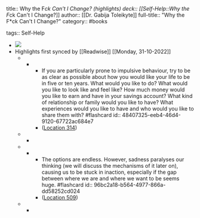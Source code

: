 title:: Why the F*ck Can't I Change? (highlights)
deck:: [[Self-Help::Why the F*ck Can't I Change?]]
author:: [[Dr. Gabija  Toleikyte]]
full-title:: "Why the F*ck Can't I Change?"
category:: #books

tags:: Self-Help

- ![](https://m.media-amazon.com/images/I/81XiEqC72+L._SY160.jpg)
- Highlights first synced by [[Readwise]] [[Monday, 31-10-2022]]
	- -
		- If you are particularly prone to impulsive behaviour, try to be as clear as possible about how you would like your life to be in five or ten years. What would you like to do? What would you like to look like and feel like? How much money would you like to earn and have in your savings account? What kind of relationship or family would you like to have? What experiences would you like to have and who would you like to share them with? #flashcard
		  id:: 48407325-eeb4-46d4-9120-67722ac684e7
		- ([Location 314](https://readwise.io/to_kindle?action=open&asin=B08J4FQ7TS&location=314))
	- -
	- -
		- The options are endless. However, sadness paralyses our thinking (we will discuss the mechanisms of it later on), causing us to be stuck in inaction, especially if the gap between where we are and where we want to be seems huge. #flashcard
		  id:: 96bc2a18-b564-4977-866a-dd58252cd024
		- ([Location 509](https://readwise.io/to_kindle?action=open&asin=B08J4FQ7TS&location=509))
	- -